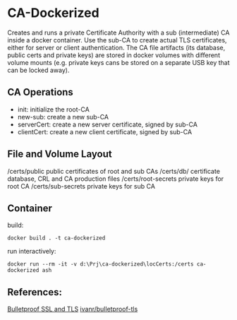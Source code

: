 # CA-Dockerized
Creates and runs a private Certificate Authority with a sub (intermediate) CA inside a docker container.
Use the sub-CA to create actual TLS certificates, either for server or client authentication.
The CA file artifacts (its database, public certs and private keys) are stored in docker volumes with different volume mounts
(e.g. private keys cans be stored on a separate USB key that can be locked away).

## CA Operations
- init:     initialize the root-CA
- new-sub:  create a new sub-CA
- serverCert:   create a new server certificate, signed by sub-CA
- clientCert:   create a new client certificate, signed by sub-CA

## File and Volume Layout
/certs/public           public certificates of root and sub CAs
/certs/db/              certificate database, CRL and CA production files
/certs/root-secrets     private keys for root CA
/certs/sub-secrets      private keys for sub CA

## Container
build:
```
docker build . -t ca-dockerized
```

run interactively:
```
docker run --rm -it -v d:\Prj\ca-dockerized\locCerts:/certs ca-dockerized ash
```

## References:
[Bulletproof SSL and TLS](https://www.feistyduck.com/books/bulletproof-ssl-and-tls/)
[ivanr/bulletproof-tls](https://github.com/ivanr/bulletproof-tls/tree/master/private-ca)

